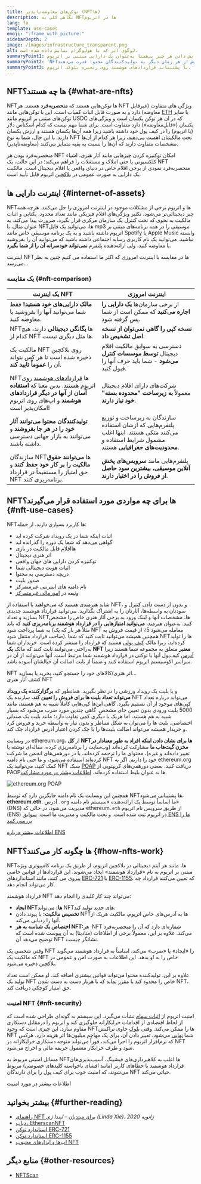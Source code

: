 ```yaml
---
title: توکن‌های معاوضه‌ناپذیر (NFTها)
description: نگاهی کلی به NFTها در اتریوم
lang: fa
template: use-cases
emoji: ":frame_with_picture:"
sidebarDepth: 2
image: /images/infrastructure_transparent.png
alt: لوگوی اتر که با هولوگرام نمایش داده شده‌ است.
summaryPoint1: راهی برای نمایش دادن هر چیز بی‌همتا به‌عنوان یک دارایی مبتنی بر اتریوم.
summaryPoint2: '‏NFTها بیش از هر زمان دیگر به تولیدکنندگان محتوا قدرت می‌دهند.'
summaryPoint3: با پشتیبانی قراردادهای هوشمند روی زنجیره‌ بلوکی اتریوم.
---
```


## NFTها چه هستند؟ {#what-are-nfts}

NFTها توکن‌هایی هستند که **منحصربه‌فرد** هستند. هر NFT ویژگی های متفاوت (غیرقابل معاوضه) دارد و به صورت قابل اثبات کمیاب است. این با توکن‌هایی مانند [ETH](/glossary/#ether) یا سایر توکن‌های مبتنی بر اتریوم مانند USDC که در آن هر توکن یکسان است و ویژگی‌های یکسان («قابل‌معاوضه») دارد متفاوت است. برای شما مهم نیست که کدام اسکناس دلار (یا اتریوم) را در کیف پول خود داشته باشید زیرا همه آن‌ها یکسان هستند و ارزش یکسان دارند. با این حال، شما به نوع NFT تحت مالکیتتان اهمیت _می‌دهید_، زیرا هر کدام از آن‌ها مشخصات متفاوت دارند که آن‌ها را نسبت به بقیه متمایز می‌کنند (معاوضه‌ناپذیر).

منحصربه‌فرد بودن هر NFT امکان توکنیزه کردن چیزهایی مانند آثار هنری، اشیاء کلکسیونی یا حتی املاک و مستغلات را فراهم می‌کند؛ در این حالت، یک NFT منحصربه‌فرد نمودی از برخی اقلام خاص در دنیای واقعی یا اقلام دیجیتال است. مالکیت یک دارایی به صورت عمومی در [بلاکچین](/glossary/#blockchain) اتریوم قابل تأیید است.

<YouTube id="Xdkkux6OxfM" />

## اینترنت دارایی ها {#internet-of-assets}

NFTها و اتریوم برخی از مشکلات موجود در اینترنت امروزی را حل می‌کنند. هرچه همه چیز دیجیتالی‌تر می‌شود، تکثیر ویژگی‌های اقلام فیزیکی مانند تعداد محدود، یکتایی و اثبات مالکیت به نحوی که تحت کنترل یک سازمان مرکزی قرار نگیرد، ضرورت پیدا می‌کند. به عنوان مثال، با NFTها، می‌توانید یک فایل mp3 موسیقی را در همه برنامه‌های مبتنی بر اتریوم داشته باشید و به یک برنامه موسیقی خاص مانند Spotify یا Apple Music وابسته نباشید. می‌توانید یک نام کاربری رسانه اجتماعی داشته باشید که می‌توانید آن را بفروشید یا معاوضه کنید، ولی ارائه‌دهنده پلتفرم **نمی‌تواند خودسرانه آن را از شما بگیرد**.

اینترنت NFTها در مقایسه با اینترنت امروزی که اکثر ما استفاده می کنیم چنین به نظر می‌رسد...

### یک مقایسه {#nft-comparison}

| یک اینترنت NFT                                                                                                                                                             | اینترنت امروزی                                                                                                                                 |
| -------------------------------------------------------------------------------------------------------------------------------------------------------------------------- | ---------------------------------------------------------------------------------------------------------------------------------------------- |
| **مالک دارایی‌های خود هستید!** فقط شما می‌توانید آنها را بفروشید یا معاوضه کنید.                                                                                           | از برخی سازمان‌ها **یک دارایی را اجاره می‌کنید** که ممکن است از شما پس گرفته شود.                                                              |
| NFTها **یگانگی دیجیتالی** دارند، هیچ کدام از NFT ها مثل دیگری نیست.                                                                                                        | **نسخه کپی را گاهی نمی‌توان از نسخه اصل تشخیص داد**.                                                                                           |
| مالکیت یک NFT روی بلاکچین ذخیره شده است تا هر کس بتواند آن را **عموماً تایید کند**.                                                                                        | دسترسی به سوابق مالکیت اقلام دیجیتال **توسط موسسات کنترل می‌شود** - شما باید حرف آنها را قبول کنید.                                            |
| NFTها [قراردادهای هوشمند](/glossary/#smart-contract) روی اتریوم هستند. بدین معنا که **استفاده آسان از آنها در دیگر قراردادهای هوشمند** و اپ‌های روی اتریوم امکان‌پذیر است! | شرکت‌های دارای اقلام دیجیتال معمولاً **به زیرساخت "محدوده بسته" خود نیاز دارند**.                                                              |
| **تولیدکنندگان محتوا می‌توانند آثار خود را در هر جا بفروشند** و می‌توانند به بازار جهانی دسترسی داشته باشند.                                                               | سازندگان به زیرساخت و توزیع پلتفرم‌هایی که ازشان استفاده می‌کنند متکی هستند. اینها اغلب مشمول شرایط استفاده و **محدودیت‌های جغرافیایی** هستند. |
| سازندگان NFTها **می‌توانند حقوق مالکیت را بر کار خود حفظ کنند** و حق امتیاز را مستقیماً در قرارداد NFT برنامه‌ریزی کنند.                                                   | پلتفرم‌هایی مانند **سرویس‌های پخش آنلاین موسیقی، بیشترین سود حاصل از فروش را در اختیار دارند**.                                                |

## NFTها برای چه مواردی مورد استفاده قرار می‌گیرند؟ {#nft-use-cases}

NFTها کاربرد بسیاری دارند، از جمله:

- اثبات اینکه شما در یک رویداد شرکت کرده اید
- گواهی می‌دهد که شما یک دوره را گذرانده اید
- اقلام قابل مالکیت در بازی‎‌‌ها
- اثر هنری دیجیتال
- توکنیزه کردن دارایی های جهان واقعی
- اثبات هویت دیجیتالی شما
- دریچه دسترسی به محتوا
- صدور بلیت
- نام دامنه های اینترنتی غیرمتمرکز
- وثیقه در [امورمالی غیرمتمرکز](/glossary/#defi)

شاید هنرمندی هستید که می‌خواهید با استفاده از NFT، و بدون از دست دادن کنترل و سودتان به واسطه‌ها، آثارتان را به اشتراک بگذارید. می‌توانید قرارداد هوشمند جدیدی بسازید و تعداد NFTها، مشخصات آنها و لینک ورود به برخی آثار هنری خاص را مشخص کنید. به‌عنوان هنرمند، **می‌توانید امتیازهایی را در قرارداد هوشمند برنامه‌ریزی کنید** که باید به شما پرداخت شود (مثلاً هر بار که یک NFT معامله می‌شود 5٪ از قیمت فروش به صاحب قرارداد منتقل شود). همچنین همیشه می‌توانید ثابت کنید که شما NFTها را تولید کرده‌اید، زیرا مالک [کیف پولی](/glossary/#wallet) هستید که قرارداد را منتشر کرده است. خریداران شما به‌راحتی می‌توانند ثابت کنند که مالک **یک NFT معتبر** متعلق به مجموعه شما هستند زیرا [آدرس](/glossary/#address) کیف‌پول آنها با توکنی در قرارداد هوشمند شما مرتبط است. آنها می‌توانند از آن در سراسر اکوسیستم اتریوم استفاده کنند و ضمناً از بابت اصالت آن خیالشان آسوده باشد.

<InfoBanner shouldSpaceBetween emoji=":eyes:" mt="8">
  <div>NFT اثر هنری/کالاهای خود را جستجو کنید، بخرید یا بسازید...</div>
  <ButtonLink href="/dapps/?category=collectibles#explore">
    کشف آثار هنری NFT
  </ButtonLink>
</InfoBanner>

و یا بلیت یک رویداد ورزشی را در نظر بگیرید. همانطور که **برگزارکننده‌ یک رویداد می‌تواند تعداد بلیت ها برای فروش را تعیین کند**، سازنده یک NFT می‌تواند درباره تعداد کپی‌های موجود از آن تصمیم بگیرد. گاهی این‌ها کپی‌هایی کاملاً شبیه به هم هستند، مانند 5000 بلیت ورودی بدون تعیین جای مشخص. گاهی چندین مورد ضرب می‌شود که بسیار شبیه به هم هستند، اما هریک با دیگری کمی تفاوت دارد؛ مانند بلیت یک صندلی اختصاصی. بلیت ها را می‌توان به شکل متناظر و بدون نیاز به واسطه خرید و فروش کرد و خریدار همیشه می‌تواند اصالت بلیت‌ها را با چک کردن اعتبار آدرس قرارداد چک کند.

در وبسایت ethereum.org، از **کل NFTها برای نشان دادن اینکه افراد به طور معنادار در مخزن گیت‌هاب ما** مشارکت کرده‌اند (وب‌سایت را برنامه‌ریزی کرده، مقاله‌ای نوشته یا تغییر داده‌اند و غیره)، محتوای ما را ترجمه کرده‌اند، یا در دورهمی‌های انجمن ما شرکت کرده‌اند استفاده می‌شود، و ما حتی نام دامنه NFT خود را داریم. اگر به ethereum.org کمک کنید، می‌توانید یک NFT سبک [POAP](/glossary/#poap) دریافت کنید. بعضی دورهمی‌های کریپتویی از PAOPها به عنوان بلیط استفاده کرده‌اند. [اطلاعات بیشتر در مورد مشارکت](/contributing/#poap).

![ethereum.org POAP](./poap.png)

همچنین این وبسایت یک نام دامنه جایگزین دارد که توسط NFTها پشتیبانی می‌شود، **ethereum.eth**. آدرس `.org` ما اساساً توسط یک ارائه‌دهنده‌ «سیستم نام دامنه» (DNS) مدیریت می‌شود، در حالی که ethereum`.eth` از طریق سرویس نام اتریوم (ENS) در اتریوم ثبت شده‌ است. و تحت مالکیت و مدیریت ما است. [سوابق ENS ما را بررسی کنید](https://app.ens.domains/name/ethereum.eth)

[اطلاعات بیشتر درباره‌ ENS](https://app.ens.domains)

<Divider />

## NFTها چگونه کار می‌کنند؟ {#how-nfts-work}

NFTها، مانند هر آیتم دیجیتالی در بلاکچین اتریوم، از طریق یک برنامه کامپیوتری ویژه مبتنی بر اتریوم به نام «قرارداد هوشمند» ایجاد می‌شوند. این قراردادها از قوانین خاصی پیروی می کنند، مانند استانداردهای [ERC-721](/glossary/#erc-721) یا [ERC-1155](/glossary/#erc-1155)، که تعیین می‌کنند قرارداد چه کار می‌تواند انجام دهد.

قرارداد هوشمند NFT می‌تواند چند کار کلیدی را انجام دهد:

- **ایجاد NFTها:** می‌تواند NFTهای جدید تولید کند.
- **تخصیص مالکیت:** با پیوند دادن NFT‌ها به آدرس‌های خاص اتریوم، مالکیت هریک از آنها را ردیابی می‌کند.
- **اختصاص یک شناسه به هر NFT:‏** هر NFT شماره‌ای دارد که آن را منحصربه‌فرد می‌کند. علاوه بر این، معمولاً برخی از اطلاعات (متادیتا) به آن پیوست شده است که توضیح می‌دهد آن NFT نشانگر چیست.

وقتی شخصی یک NFT را «ایجاد» یا «ضرب» می‌کند، اساساً به قرارداد هوشمند می‌گوید که مالکیت یک NFT خاص را به او بدهد. این اطلاعات به صورت امن و عمومی در بلاکچین ذخیره می‌شود.

علاوه بر این، تولیدکننده محتوا می‌تواند قوانین بیشتری اضافه کند. او ممکن است تعداد تولید یک NFT خاص را محدود کند یا مقرر نماید که با هربار دست به دست شدن NFT، حق امتیاز کوچکی دریافت کند.

### امنیت NFT {#nft-security}

امنیت اتریوم از [اثبات سهام](/glossary/#pos) نشأت می‌گیرد. این سیستم به گونه‌ای طراحی شده است که از لحاظ اقتصادی از اقدامات خرابکارانه جلوگیری کند و اتریوم را درمقابل دستکاری مقاوم سازد. این چیزی است که وجود NFTها را ممکن می‌کند. وقتی [بلوک](/glossary/#block) حاوی تراکنش NFT شما [نهایی](/glossary/#finality) می‌شود، تغییر دادن آن، برای یک مهاجم میلیون‌ها اتر هزینه دارد. هرکس که نرم‌افزار اتریوم را اجرا می‌کند، فوراً می‌تواند متوجه دستکاری خرابکارانه در NFT شود و طرف خرابکار مشمول جریمه مالی و اخراج می‌شود.

مسائل امنیتی مربوط به NFTها اغلب به کلاهبرداری‌های فیشینگ، آسیب‌پذیری‌های قرارداد هوشمند یا خطاهای کاربر (مانند افشای ناخواسته کلیدهای خصوصی) مربوط می‌شوند، که امنیت خوب برای کیف پول را برای دارندگان NFT حیاتی می‌کند.

<ButtonLink href="/security/">
  اطلاعات بیشتر در مورد امنیت
</ButtonLink>

## بیشتر بخوانید {#further-reading}

- [راهنمای NFT برای مبتدیان](https://linda.mirror.xyz/df649d61efb92c910464a4e74ae213c4cab150b9cbcc4b7fb6090fc77881a95d) – _لیندا ژی (Linda Xie)، ژانویه 2020_
- [ردیاب EtherscanNFT](https://etherscan.io/nft-top-contracts)
- [استاندارد توکن ERC-721](/developers/docs/standards/tokens/erc-721/)
- [استاندارد توکن ERC-1155](/developers/docs/standards/tokens/erc-1155/)
- [اپ‌ها و ابزارهای محبوب NFT](https://www.ethereum-ecosystem.com/blockchains/ethereum/nfts)

## منابع دیگر {#other-resources}

- [NFTScan](https://nftscan.com/)

<Divider />

<QuizWidget quizKey="nfts" />
